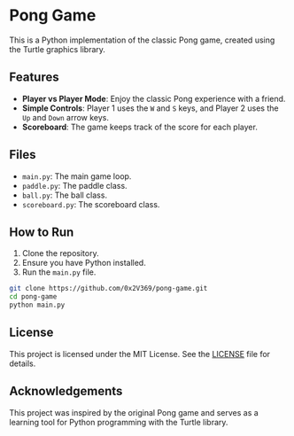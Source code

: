 
# Pong Game

This is a Python implementation of the classic Pong game, created using the Turtle graphics library.

## Features

- **Player vs Player Mode**: Enjoy the classic Pong experience with a friend.
- **Simple Controls**: Player 1 uses the `W` and `S` keys, and Player 2 uses the `Up` and `Down` arrow keys.
- **Scoreboard**: The game keeps track of the score for each player.

## Files

- `main.py`: The main game loop.
- `paddle.py`: The paddle class.
- `ball.py`: The ball class.
- `scoreboard.py`: The scoreboard class.

## How to Run

1. Clone the repository.
2. Ensure you have Python installed.
3. Run the `main.py` file.

```bash
git clone https://github.com/0x2V369/pong-game.git
cd pong-game
python main.py
```

## License

This project is licensed under the MIT License. See the [LICENSE](LICENSE) file for details.

## Acknowledgements

This project was inspired by the original Pong game and serves as a learning tool for Python programming with the Turtle library.

